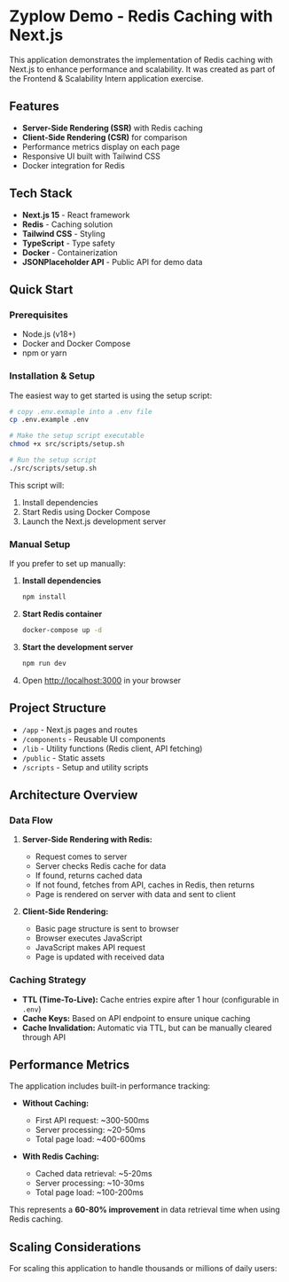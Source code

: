 # Zyplow Demo - Redis Caching with Next.js

This application demonstrates the implementation of Redis caching with Next.js to enhance performance and scalability. It was created as part of the Frontend & Scalability Intern application exercise.

## Features

- **Server-Side Rendering (SSR)** with Redis caching
- **Client-Side Rendering (CSR)** for comparison
- Performance metrics display on each page
- Responsive UI built with Tailwind CSS
- Docker integration for Redis

## Tech Stack

- **Next.js 15** - React framework
- **Redis** - Caching solution
- **Tailwind CSS** - Styling
- **TypeScript** - Type safety
- **Docker** - Containerization
- **JSONPlaceholder API** - Public API for demo data

## Quick Start

### Prerequisites

- Node.js (v18+)
- Docker and Docker Compose
- npm or yarn

### Installation & Setup

The easiest way to get started is using the setup script:

```bash
# copy .env.exmaple into a .env file
cp .env.example .env

# Make the setup script executable
chmod +x src/scripts/setup.sh

# Run the setup script
./src/scripts/setup.sh
```

This script will:
1. Install dependencies
2. Start Redis using Docker Compose
3. Launch the Next.js development server

### Manual Setup

If you prefer to set up manually:

1. **Install dependencies**
   ```bash
   npm install
   ```

2. **Start Redis container**
   ```bash
   docker-compose up -d
   ```

3. **Start the development server**
   ```bash
   npm run dev
   ```

4. Open [http://localhost:3000](http://localhost:3000) in your browser

## Project Structure

- `/app` - Next.js pages and routes
- `/components` - Reusable UI components
- `/lib` - Utility functions (Redis client, API fetching)
- `/public` - Static assets
- `/scripts` - Setup and utility scripts

## Architecture Overview

### Data Flow

1. **Server-Side Rendering with Redis:**
   - Request comes to server
   - Server checks Redis cache for data
   - If found, returns cached data
   - If not found, fetches from API, caches in Redis, then returns
   - Page is rendered on server with data and sent to client

2. **Client-Side Rendering:**
   - Basic page structure is sent to browser
   - Browser executes JavaScript
   - JavaScript makes API request
   - Page is updated with received data

### Caching Strategy

- **TTL (Time-To-Live):** Cache entries expire after 1 hour (configurable in `.env`)
- **Cache Keys:** Based on API endpoint to ensure unique caching
- **Cache Invalidation:** Automatic via TTL, but can be manually cleared through API

## Performance Metrics

The application includes built-in performance tracking:

- **Without Caching:**
  - First API request: ~300-500ms
  - Server processing: ~20-50ms
  - Total page load: ~400-600ms

- **With Redis Caching:**
  - Cached data retrieval: ~5-20ms
  - Server processing: ~10-30ms
  - Total page load: ~100-200ms

This represents a **60-80% improvement** in data retrieval time when using Redis caching.

## Scaling Considerations

For scaling this application to handle thousands or millions of daily users:
